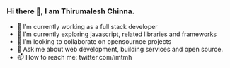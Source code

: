 ### Hi there 👋, I am Thirumalesh Chinna.

<!--
**imtmh/imtmh** is a ✨ _special_ ✨ repository because its `README.md` (this file) appears on your GitHub profile.

Here are some ideas to get you started:
-->
- 🔭 I’m currently working as a full stack developer
- 🌱 I’m currently exploring javascript, related libraries and frameworks
- 👯 I’m looking to collaborate on opensournce projects
- 💬 Ask me about web development, building services and open source.
- 📫 How to reach me: twitter.com/imtmh
